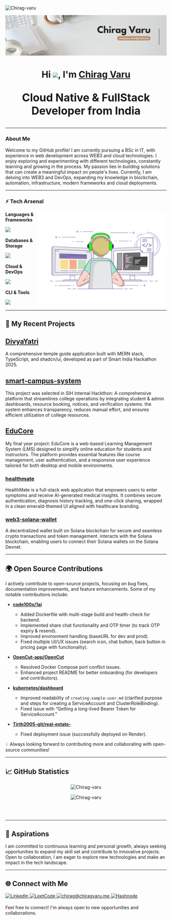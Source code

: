 <!-- Profile Views -->
<p align="left">
  <img src="https://komarev.com/ghpvc/?username=Chirag-varu&label=Profile%20views&color=0e75b6&style=flat" alt="Chirag-varu" />
</p>

<!-- Master Head Image -->
![MasterHead](1744521015186.jpg)

<h1 align="center">
  Hi <img src="https://github.com/TheDudeThatCode/TheDudeThatCode/blob/master/Assets/Hi.gif" width="29">, I'm 
  <a href="https://chiragvaru.me/">Chirag Varu</a>
  <p style="font-size:1.2em;">Cloud Native & FullStack Developer from India</p>
</h1>

---
### About Me

Welcome to my GitHub profile! I am currently pursuing a BSc in IT, with experience in web development across WEB3 and cloud technologies. I enjoy exploring and experimenting with different technologies, constantly learning and growing in the process. My passion lies in building solutions that can create a meaningful impact on people's lives. Currently, I am delving into WEB3 and DevOps, expanding my knowledge in blockchain, automation, infrastructure, modern frameworks and cloud deployments.

---
<h3>⚡ Tech Arsenal</h3>

<img align="right" alt="Coding" width="400" src="https://raw.githubusercontent.com/devSouvik/devSouvik/master/gif3.gif">

<div align="left">

**Languages & Frameworks**  
<p>
  <img src="https://skillicons.dev/icons?i=js,ts,react,nextjs,redux,nestjs,nodejs,express,python,vite,tailwind,kafka&perline=8" />
</p>

**Databases & Storage**  
<p> 
  <img src="https://skillicons.dev/icons?i=postgresql,mongodb,redis,supabase,prisma,mysql&perline=7" /> 
</p>

**Cloud & DevOps**  
<p>
  <img src="https://skillicons.dev/icons?i=aws,vercel,cloudflare,docker,kubernetes,git,github,postman,figma&perline=8" />
</p>

**CLI & Tools**  
<p>
  <img src="https://skillicons.dev/icons?i=linux,bash,powershell,vscode&perline=8" />
</p>

</div>

---
## 🚀 My Recent Projects 

## **[DivyaYatri](https://github.com/Chirag-varu/DivyaYatri)**
A comprehensive temple guide application built with MERN stack, TypeScript, and shadcn/ui, developed as part of Smart India Hackathon 2025.

## **[smart-campus-system](https://github.com/Chirag-varu/smart-campus-system)**
This project was selected in SIH Internal Hackthon: A comprehensive platform that streamlines college operations by integrating student & admin dashboards, resource booking, notices, and verification systems. the system enhances transparency, reduces manual effort, and ensures efficient utilization of college resources. 

## **[EduCore](https://github.com/Chirag-varu/EduCore)**
My final year project: EduCore is a web-based Learning Management System (LMS) designed to simplify online education for students and instructors. The platform provides essential features like course management, user authentication, and a responsive user experience tailored for both desktop and mobile environments. 

### **[healthmate](https://github.com/Chirag-varu/healthmate)**
HealthMate is a full-stack web application that empowers users to enter symptoms and receive AI-generated medical insights. It combines secure authentication, diagnosis history tracking, and one-click sharing, wrapped in a clean emerald-themed UI aligned with healthcare branding. 

### **[web3-solana-wallet](https://github.com/Chirag-varu/web3-solana-wallet)**
A decentralized wallet built on Solana blockchain for secure and seamless crypto transactions and token management. interacts with the Solana blockchain, enabling users to connect their Solana wallets on the Solana Devnet. 

---
## 🌍 Open Source Contributions

I actively contribute to open-source projects, focusing on bug fixes, documentation improvements, and feature enhancements. Some of my notable contributions include:

- **[code100x/1ai](https://github.com/code100x/1ai)**
  - Added Dockerfile with multi-stage build and health-check for backend.  
  - Implemented share chat functionality and OTP timer (to track OTP expiry & resend).  
  - Improved environment handling (baseURL for dev and prod).  
  - Fixed multiple UI/UX issues (search icon, chat button, back button in pricing page with functionality).  

- **[OpenCut-app/OpenCut](https://github.com/OpenCut-app/OpenCut)**  
  - Resolved Docker Compose port conflict issues.  
  - Enhanced project README for better onboarding (for developers and contributors).  

- **[kubernetes/dashboard](https://github.com/kubernetes/dashboard)**  
  - Improved readability of `creating-sample-user.md` (clarified purpose and steps for creating a ServiceAccount and ClusterRoleBinding).  
  - Fixed issue with “Getting a long-lived Bearer Token for ServiceAccount.”  

- **[Tirth2005-git/real-estate-](https://github.com/Tirth2005-git/real-estate-)**  
  - Fixed deployment issue (successfully deployed on Render).  

💡 Always looking forward to contributing more and collaborating with open-source communities!

---
## 📈 GitHub Statistics
<p align="center">
    <img align="center" src="https://github-readme-stats.vercel.app/api?username=Chirag-varu&theme=github_dark&show_icons=true&locale=en" alt="Chirag-varu" />
</p>
<p align="center">
    <img align="center" src="https://github-readme-streak-stats.herokuapp.com/?user=Chirag-varu&theme=github-dark-blue" alt="Chirag-varu" />
</p>
<br><br>

---
## 🚀 Aspirations
I am committed to continuous learning and personal growth, always seeking opportunities to expand my skill set and contribute to innovative projects. Open to collaboration, I am eager to explore new technologies and make an impact in the tech landscape.

---
## 🌐 Connect with Me

<div>
  <a href="https://www.linkedin.com/in/chiragvaru03/" target="_blank">
    <img src="https://img.shields.io/badge/LinkedIn-%231E77B5.svg?&style=for-the-badge&logo=linkedin&logoColor=white" alt="LinkedIn" style="margin-bottom: 5px;" />
  </a>
  <a href="https://leetcode.com/u/varu_chirag/" target="_blank">
    <img src="https://img.shields.io/badge/LeetCode-FFA116?style=for-the-badge&logo=leetcode&logoColor=white" alt="LeetCode" style="margin-bottom: 5px;" />
  </a>
  <a href="mailto:chirag@chiragvaru.me" target="_blank">
    <img src="https://img.shields.io/badge/Email-D14836?style=for-the-badge&logo=gmail&logoColor=white" alt="chirag@chiragvaru.me" style="margin-bottom: 5px;" />
  </a>
  <a href="https://hashnode.com/@Chirag-varu" target="_blank">
    <img src="https://img.shields.io/badge/Hashnode-%2300C1D4.svg?&style=for-the-badge&logo=hashnode&logoColor=white" alt="Hashnode" style="margin-bottom: 5px;" />
  </a>
</div>

Feel free to connect! I'm always open to new opportunities and collaborations.

<!---
<img src="https://user-images.githubusercontent.com/74038190/212284100-561aa473-3905-4a80-b561-0d28506553ee.gif" width="1200">
--->

<!---
Chirag-varu/Chirag-varu is a ✨ special ✨ repository because its `README.md` (this file) appears on your GitHub profile.
You can click the Preview link to take a look at your changes.
--->
